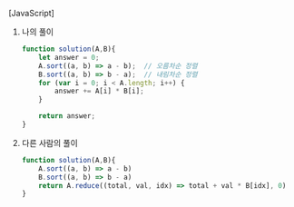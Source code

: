 [JavaScript]

1. 나의 풀이

   ```javascript
   function solution(A,B){    
       let answer = 0;
       A.sort((a, b) => a - b);  // 오름차순 정렬
       B.sort((a, b) => b - a);  // 내림차순 정렬
       for (var i = 0; i < A.length; i++) {
           answer += A[i] * B[i];
       }
   
       return answer;
   }
   ```

   

2. 다른 사람의 풀이

   ```javascript
   function solution(A,B){
       A.sort((a, b) => a - b)
       B.sort((a, b) => b - a)
       return A.reduce((total, val, idx) => total + val * B[idx], 0)
   }
   ```

   

